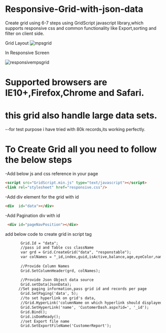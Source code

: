 # Responsive-Grid-with-json-data
Create grid using 6-7 steps using GridScript javascript library,which supports responsive css and common functionality like Export,sorting and filter on client side.

Grid Layout
![mpsgrid](https://cloud.githubusercontent.com/assets/9654044/10635052/854976e8-7813-11e5-95c0-5e699b885433.png)

In Responsive Screen

![responsivempsgrid](https://cloud.githubusercontent.com/assets/9654044/10635047/7bac81a2-7813-11e5-83b7-b8e616a26243.png)

# Supported browsers are IE10+,Firefox,Chrome and Safari.

# this grid also handle large data sets.
--for test purpose i have tried with 80k records,its working perfectly.
# To Create Grid all you need to follow the below steps
-Add below js and css reference in your page
```html
<script src="GridScript.min.js" type="text/javascript"></script>
<link rel="stylesheet" href="responsive.css"/>
```
-Add div element for the grid with id
```html
<div  id="data"></div>
```
-Add Pagination div with id
```html
 <div id="pageNavPosition"></div>
 ```
 add below code to create grid in script tag
 ```html
        Grid.Id = "data";
        //pass id and Table css className
        var grd = Grid.CreateGrid("data", "responstable");
        var colNames = "_id,index,guid,isActive,balance,age,eyeColor,name,gender,company,email,phone,address";
           
        //Provide Column Names
        Grid.SetColumnHeader(grd, colNames);

        //Provide Json Object data source
        Grid.setData(JsonData);
       //Set paging information,pass grid id and records per page
        Grid.SetPaging('data', 5);
        //to set hyperlink on grid's data,
        //Grid.HyperLink('columnName on which hyperlink should displayed', 'url with id like CustomerDash.aspx?id=', 'parameter of id col name cust_id', '')
        Grid.SetHyperLink('name', 'CustomerDash.aspx?id=', '_id');
        Grid.Bind();
        Grid.isDomReady();
        //set Export file name
        Grid.SetExportFileName('CustomerReport');
  ```
        
